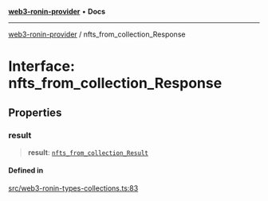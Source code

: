 [**web3-ronin-provider**](../README.md) • **Docs**

***

[web3-ronin-provider](../globals.md) / nfts\_from\_collection\_Response

# Interface: nfts\_from\_collection\_Response

## Properties

### result

> **result**: [`nfts_from_collection_Result`](nfts_from_collection_Result.md)

#### Defined in

[src/web3-ronin-types-collections.ts:83](https://github.com/chuacw/web3-ronin-provider/blob/7251b9677bbb79d30e6a4204bfabcc38fab6aa15/src/web3-ronin-types-collections.ts#L83)
